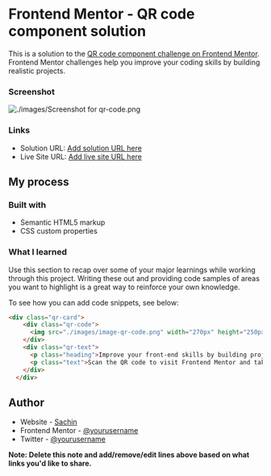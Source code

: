 # Frontend Mentor - QR code component solution

This is a solution to the [QR code component challenge on Frontend Mentor](https://www.frontendmentor.io/challenges/qr-code-component-iux_sIO_H). Frontend Mentor challenges help you improve your coding skills by building realistic projects. 



### Screenshot

![./images/Screenshot for qr-code.png](./screenshot.jpg)


### Links

- Solution URL: [Add solution URL here](https://your-solution-url.com)
- Live Site URL: [Add live site URL here](https://your-live-site-url.com)

## My process

### Built with

- Semantic HTML5 markup
- CSS custom properties


### What I learned

Use this section to recap over some of your major learnings while working through this project. Writing these out and providing code samples of areas you want to highlight is a great way to reinforce your own knowledge.

To see how you can add code snippets, see below:

```html
<div class="qr-card">
    <div class="qr-code">
      <img src="./images/image-qr-code.png" width="270px" height="250px">
    </div>
    <div class="qr-text">
      <p class="heading">Improve your front-end skills by building projects</p>
      <p class="text">Scan the QR code to visit Frontend Mentor and take your coding skills to the next level</p>
    </div>
  </div>  
```





## Author

- Website - [Sachin](https://www.your-site.com)
- Frontend Mentor - [@yourusername](https://www.frontendmentor.io/profile/yourusername)
- Twitter - [@yourusername](https://www.twitter.com/yourusername)

**Note: Delete this note and add/remove/edit lines above based on what links you'd like to share.**


